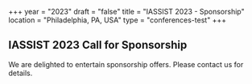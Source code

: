 +++
year = "2023"
draft = "false"
title = "IASSIST 2023 - Sponsorship"
location = "Philadelphia, PA, USA"
type = "conferences-test"
+++

## IASSIST 2023 Call for Sponsorship

We are delighted to entertain sponsorship offers. Please contact us for details.


